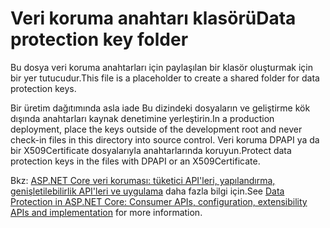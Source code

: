 # <a name="data-protection-key-folder"></a><span data-ttu-id="f974c-101">Veri koruma anahtarı klasörü</span><span class="sxs-lookup"><span data-stu-id="f974c-101">Data protection key folder</span></span>

<span data-ttu-id="f974c-102">Bu dosya veri koruma anahtarları için paylaşılan bir klasör oluşturmak için bir yer tutucudur.</span><span class="sxs-lookup"><span data-stu-id="f974c-102">This file is a placeholder to create a shared folder for data protection keys.</span></span>

<span data-ttu-id="f974c-103">Bir üretim dağıtımında asla iade Bu dizindeki dosyaların ve geliştirme kök dışında anahtarları kaynak denetimine yerleştirin.</span><span class="sxs-lookup"><span data-stu-id="f974c-103">In a production deployment, place the keys outside of the development root and never check-in files in this directory into source control.</span></span> <span data-ttu-id="f974c-104">Veri koruma DPAPI ya da bir X509Certificate dosyalarıyla anahtarlarında koruyun.</span><span class="sxs-lookup"><span data-stu-id="f974c-104">Protect data protection keys in the files with DPAPI or an X509Certificate.</span></span>

<span data-ttu-id="f974c-105">Bkz: [ASP.NET Core veri koruması: tüketici API'leri, yapılandırma, genişletilebilirlik API'leri ve uygulama](https://docs.microsoft.com/aspnet/core/security/data-protection/) daha fazla bilgi için.</span><span class="sxs-lookup"><span data-stu-id="f974c-105">See [Data Protection in ASP.NET Core: Consumer APIs, configuration, extensibility APIs and implementation](https://docs.microsoft.com/aspnet/core/security/data-protection/) for more information.</span></span>
